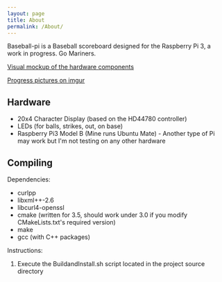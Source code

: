```yaml
---
layout: page
title: About
permalink: /About/
---
```


Baseball-pi is a Baseball scoreboard designed for the Raspberry Pi 3, a work in progress.  Go Mariners.

[Visual mockup of the hardware components](https://goldman60.github.io/baseball-pi/images/Visual%20Mockup.svg)

[Progress pictures on imgur](http://imgur.com/a/cskun)

## Hardware ##

* 20x4 Character Display (based on the HD44780 controller)
* LEDs (for balls, strikes, out, on base)
* Raspberry Pi3 Model B (Mine runs Ubuntu Mate) - Another type of Pi may work but I'm not testing on any other hardware


## Compiling ##

Dependencies:

* curlpp
* libxml++-2.6
* libcurl4-openssl
* cmake (written for 3.5, should work under 3.0 if you modify CMakeLists.txt's required version)
* make
* gcc (with C++ packages)

Instructions:

1. Execute the BuildandInstall.sh script located in the project source directory
